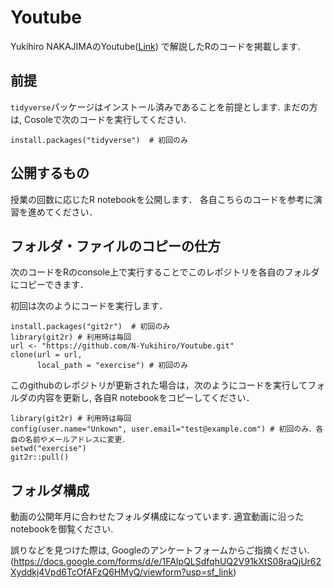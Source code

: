 # Youtube

Yukihiro NAKAJIMAのYoutube([Link](https://www.youtube.com/channel/UCsgvpTZyI4Cgyv5Vv2CbBtA/videos?view_as=subscriber)) で解説したRのコードを掲載します.

## 前提
`tidyverse`パッケージはインストール済みであることを前提とします.
まだの方は, Cosoleで次のコードを実行してください.

```
install.packages("tidyverse")  # 初回のみ
```

## 公開するもの

授業の回数に応じたR notebookを公開します．
各自こちらのコードを参考に演習を進めてください．

## フォルダ・ファイルのコピーの仕方

次のコードをRのconsole上で実行することでこのレポジトリを各自のフォルダにコピーできます．

初回は次のようにコードを実行します．
```
install.packages("git2r")  # 初回のみ
library(git2r) # 利用時は毎回
url <- "https://github.com/N-Yukihiro/Youtube.git"
clone(url = url,
      local_path = "exercise") # 初回のみ
```

このgithubのレポジトリが更新された場合は，次のようにコードを実行してフォルダの内容を更新し, 各自R notebookをコピーしてください．

```
library(git2r) # 利用時は毎回
config(user.name="Unkown", user.email="test@example.com") # 初回のみ．各自の名前やメールアドレスに変更．
setwd("exercise")
git2r::pull()
```

## フォルダ構成

動画の公開年月に合わせたフォルダ構成になっています.
適宜動画に沿ったnotebookを御覧ください.

誤りなどを見つけた際は, Googleのアンケートフォームからご指摘ください.
(https://docs.google.com/forms/d/e/1FAIpQLSdfqhUQ2V91kXtS08raQjUr62Xyddkj4Vpd6TcOfAFzQ6HMyQ/viewform?usp=sf_link)
